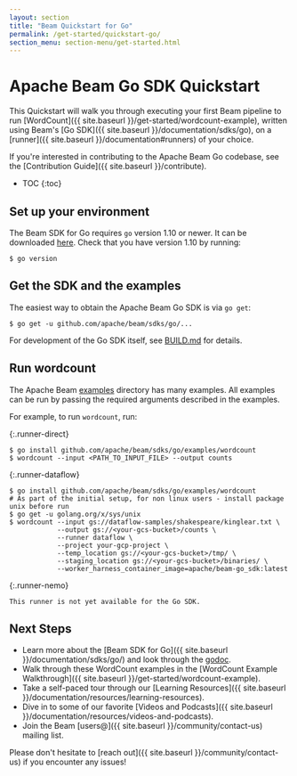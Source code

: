 ```yaml
---
layout: section
title: "Beam Quickstart for Go"
permalink: /get-started/quickstart-go/
section_menu: section-menu/get-started.html
---
```

<!--
Licensed under the Apache License, Version 2.0 (the "License");
you may not use this file except in compliance with the License.
You may obtain a copy of the License at

http://www.apache.org/licenses/LICENSE-2.0

Unless required by applicable law or agreed to in writing, software
distributed under the License is distributed on an "AS IS" BASIS,
WITHOUT WARRANTIES OR CONDITIONS OF ANY KIND, either express or implied.
See the License for the specific language governing permissions and
limitations under the License.
-->

# Apache Beam Go SDK Quickstart

This Quickstart will walk you through executing your first Beam pipeline to run [WordCount]({{ site.baseurl }}/get-started/wordcount-example), written using Beam's [Go SDK]({{ site.baseurl }}/documentation/sdks/go), on a [runner]({{ site.baseurl }}/documentation#runners) of your choice.

If you're interested in contributing to the Apache Beam Go codebase, see the [Contribution Guide]({{ site.baseurl }}/contribute).

* TOC
{:toc}

## Set up your environment

The Beam SDK for Go requires `go` version 1.10 or newer. It can be downloaded [here](https://golang.org/). Check that you have version 1.10 by running:

```
$ go version
```

## Get the SDK and the examples

The easiest way to obtain the Apache Beam Go SDK is via `go get`:

```
$ go get -u github.com/apache/beam/sdks/go/...
```

For development of the Go SDK itself, see [BUILD.md](https://github.com/apache/beam/blob/master/sdks/go/BUILD.md) for details.

## Run wordcount

The Apache Beam
[examples](https://github.com/apache/beam/tree/master/sdks/go/examples)
directory has many examples. All examples can be run by passing the
required arguments described in the examples.

For example, to run `wordcount`, run:

{:.runner-direct}
```
$ go install github.com/apache/beam/sdks/go/examples/wordcount
$ wordcount --input <PATH_TO_INPUT_FILE> --output counts
```

{:.runner-dataflow}
```
$ go install github.com/apache/beam/sdks/go/examples/wordcount
# As part of the initial setup, for non linux users - install package unix before run
$ go get -u golang.org/x/sys/unix
$ wordcount --input gs://dataflow-samples/shakespeare/kinglear.txt \
            --output gs://<your-gcs-bucket>/counts \
            --runner dataflow \
            --project your-gcp-project \
            --temp_location gs://<your-gcs-bucket>/tmp/ \
            --staging_location gs://<your-gcs-bucket>/binaries/ \
            --worker_harness_container_image=apache/beam-go_sdk:latest
```

{:.runner-nemo}
```
This runner is not yet available for the Go SDK.
```

## Next Steps

* Learn more about the [Beam SDK for Go]({{ site.baseurl }}/documentation/sdks/go/)
  and look through the [godoc](https://godoc.org/github.com/apache/beam/sdks/go/pkg/beam).
* Walk through these WordCount examples in the [WordCount Example Walkthrough]({{ site.baseurl }}/get-started/wordcount-example).
* Take a self-paced tour through our [Learning Resources]({{ site.baseurl }}/documentation/resources/learning-resources).
* Dive in to some of our favorite [Videos and Podcasts]({{ site.baseurl }}/documentation/resources/videos-and-podcasts).
* Join the Beam [users@]({{ site.baseurl }}/community/contact-us) mailing list.

Please don't hesitate to [reach out]({{ site.baseurl }}/community/contact-us) if you encounter any issues!
